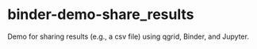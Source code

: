 # binder-demo-share_results
Demo for sharing results (e.g., a csv file) using qgrid, Binder, and Jupyter.
